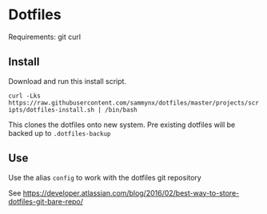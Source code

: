 Dotfiles
========

Requirements: git curl

Install
-------

Download and run this install script.

`curl -Lks  https://raw.githubusercontent.com/sammynx/dotfiles/master/projects/scripts/dotfiles-install.sh | /bin/bash`

This clones the dotfiles onto new system. Pre existing dotfiles will be backed up to `.dotfiles-backup`

Use
---

Use the alias `config` to work with the dotfiles git repository

See https://developer.atlassian.com/blog/2016/02/best-way-to-store-dotfiles-git-bare-repo/
